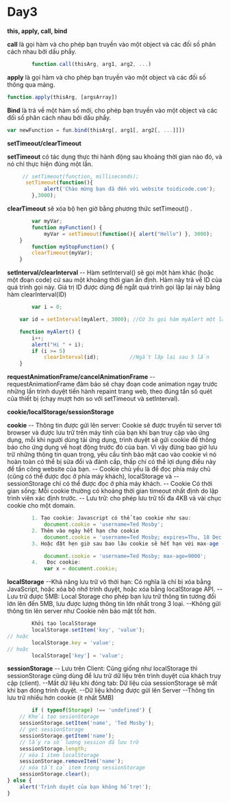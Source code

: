   # Day3
**this, apply, call, bind**

**call** là gọi hàm và cho phép bạn truyền vào một object và các đối số phân cách nhau bởi dấu phẩy.
```js
        function.call(thisArg, arg1, arg2, ...)
```

**apply** là gọi hàm và cho phép bạn truyền vào một object và các đối số thông qua mảng.
```js
function.apply(thisArg, [argsArray])
```

**Bind** là trả về một hàm số mới, cho phép bạn truyền vào một object và các đối số phân cách nhau bởi dấu phẩy.
```js
var newFunction = fun.bind(thisArg[, arg1[, arg2[, ...]]])
```


**setTimeout/clearTimeout**

**setTimeout** có tác dụng thực thi hành động sau khoảng thời gian nào đó, và nó chỉ thực hiện đúng một lần.
```js
     // setTimeout(function, milliseconds);
      setTimeout(function(){
            alert('Chào mừng bạn đã đến với website toidicode.com');
        },3000);
```

**clearTimeout**  sẽ xóa bộ hẹn giờ bằng phương thức setTimeout() .
```js
        var myVar;
        function myFunction() {
            myVar = setTimeout(function(){ alert("Hello") }, 3000);
    }
        function myStopFunction() {
        clearTimeout(myVar);
    }
```

**setInterval/clearInterval**
    --    Hàm setInterval() sẽ gọi một hàm khác (hoặc một đoạn code) cứ sau một khoảng thời gian ấn định. Hàm này trả về ID của quá trình gọi này. Giá trị ID được dùng để ngắt quá trình gọi lặp lại này bằng hàm clearInterval(ID)

```js
        var i = 0;

    var id = setInterval(myAlert, 3000); //Cứ 3s gọi hàm myAlert một lần

    function myAlert() {
        i++;
        alert("Hi " + i);
        if (i >= 5)
            clearInterval(id);          //Ngắt lặp lại sau 5 lần
    }
```

**requestAnimationFrame/cancelAnimationFrame**
    -- requestAnimationFrame đảm bảo sẽ chạy đoạn code animation ngay trước những lần trình duyệt tiến hành repaint trang web, theo đúng tần số quét của thiết bị (chạy mượt hơn so với setTimeout và setInterval).

**cookie/localStorage/sessionStorage**

**cookie** 
        --  Thông tin được gửi lên server: Cookie sẽ được truyền từ server tới browser và được lưu trữ trên máy tính của bạn khi bạn truy cập vào ứng dụng, mỗi khi người dùng tải ứng dụng, trình duyệt sẽ gửi cookie để thông báo cho ứng dụng về hoạt động trước đó của bạn. Vì vậy đừng bao giờ lưu trữ những thông tin quan trọng, yêu cầu tính bảo mật cao vào cookie vì nó hoàn toàn có thể bị sửa đổi và đánh cắp, thấp chí có thể lợi dụng điều này để tấn công website của bạn.
        --  Cookie chủ yếu là để đọc phía máy chủ (cũng có thể được đọc ở phía máy khách), localStorage và 
        --  sessionStorage chỉ có thể được đọc ở phía máy khách.
        --  Cookie Có thời gian sống: Mỗi cookie thường có khoảng thời gian timeout nhất định do lập trình viên xác định trước.
        --   Lưu trữ: cho phép lưu trữ tối đa 4KB và vài chục cookie cho một domain.
```js
        1. Tạo cookie: Javascript có thể tạo cookie như sau:
            document.cookie = 'username=Ted Mosby';
        2. Thêm vào ngày hết hạn cho cookie
            document.cookie = 'username=Ted Mosby; expires=Thu, 18 Dec 2018 8:00:00 UTC';
        3. Hoặc đặt hẹn giờ sau bao lâu cookie sẽ hết hạn với max-age (tính bằng giây)

            document.cookie = 'username=Ted Mosby; max-age=9000';
        4.   Đọc cookie:
            var x = document.cookie;
```

**localStorage**
        --Khả năng lưu trữ vô thời hạn: Có nghĩa là chỉ bị xóa bằng JavaScript, hoặc xóa bộ nhớ trình duyệt, hoặc xóa bằng localStorage API.
        --Lưu trữ được 5MB: Local Storage cho phép bạn lưu trữ thông tin tương đối lớn lên đến 5MB, lưu được lượng thông tin lớn nhất trong 3 loại.
        --Không gửi thông tin lên server như Cookie nên bảo mật tốt hơn.
```js
        Khởi tạo localStorage
        localStorage.setItem('key', 'value');
// hoặc
        localStorage.key = 'value';
// hoặc
        localStorage['key'] = 'value';
```

**sessionStorage**
        -- Lưu trên Client: Cũng giống như localStorage thì sessionStorage cũng dùng để lưu trữ dữ liệu trên trình duyệt của khách truy cập (client).
        --Mất dữ liệu khi đóng tab: Dữ liệu của sessionStorage sẽ mất khi bạn đóng trình duyệt.
        --Dữ liệu không được gửi lên Server
        --Thông tin lưu trữ nhiều hơn cookie (ít nhất 5MB)

```js
        if ( typeof(Storage) !== 'undefined') {
    // Khởi tạo sesionStorage
    sessionStorage.setItem('name', 'Ted Mosby');
    // get sessionStorage
    sessionStorage.getItem('name');
    // lấy ra số lượng session đã lưu trữ
    sessionStorage.length;
    // xóa 1 item localStorage
    sessionStorage.removeItem('name');
    // xóa tất cả item trong sessionStorage
    sessionStorage.clear();
} else {
    alert('Trình duyệt của bạn không hỗ trợ!');
}
```